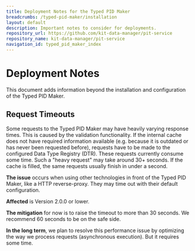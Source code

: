 ```yaml
---
title: Deployment Notes for the Typed PID Maker
breadcrumbs: /typed-pid-maker/installation
layout: default
description: Important notes to consider for deployments.
repository_url: https://github.com/kit-data-manager/pit-service
repository_name: kit-data-manager/pit-service
navigation_id: typed_pid_maker_index
---
```


# Deployment Notes

This document adds information beyond the installation and configuration of the Typed PID Maker.

## Request Timeouts

Some requests to the Typed PID Maker may have heavily varying response times. This is caused by the validation functionality. If the internal cache does not have required information available (e.g. because it is outdated or has never been requested before), requests have to be made to the configured Data Type Registry (DTR). These requests currently consume some time. Such a "heavy request" may take around 30+ seconds. If the cache is filled, the same requests usually finish in under a second.

**The issue** occurs when using other technologies in front of the Typed PID Maker, like a HTTP reverse-proxy. They may time out with their default configuration.

**Affected** is Version 2.0.0 or lower.

**The mitigation** for now is to raise the timeout to more than 30 seconds. We recommend 60 seconds to be on the safe side.

**In the long term**, we plan to resolve this performance issue by optimizing the way we process requests (asynchronous execution). But it requires some time.
